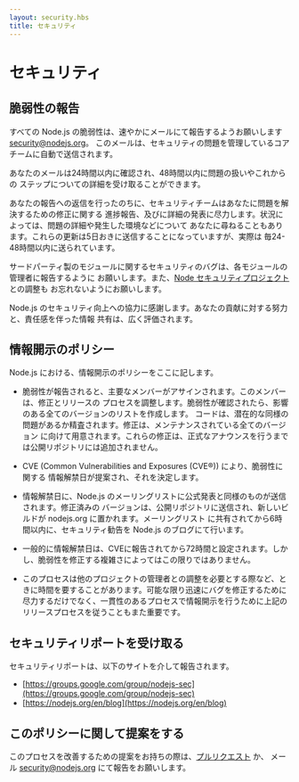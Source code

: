 ```yaml
---
layout: security.hbs
title: セキュリティ
---
```

<!--
# Security

## Reporting a Bug

All security bugs in Node.js are taken seriously and should be reported by emailing [security@nodejs.org](mailto:security@nodejs.org).
This will be delivered to a subset of the core team who handle security issues.
-->
# セキュリティ

## 脆弱性の報告

すべての Node.js の脆弱性は、速やかにメールにて報告するようお願いします [security@nodejs.org](mailto:security@nodejs.org)。
このメールは、セキュリティの問題を管理しているコアチームに自動で送信されます。

あなたのメールは24時間以内に確認され、48時間以内に問題の扱いやこれからの
ステップについての詳細を受け取ることができます。

<!--
After the initial reply to your report, the security team will endeavor to keep you informed of the progress being made
towards a fix and full announcement, and may ask for additional information or guidance surrounding the reported issue.
These updates will be sent at least every five days, in practice, this is more likely to be every 24-48 hours.
-->
あなたの報告への返信を行ったのちに、セキュリティチームはあなたに問題を解決するための修正に関する
進捗報告、及びに詳細の発表に尽力します。状況によっては、問題の詳細や発生した環境などについて
あなたに尋ねることもあります。これらの更新は5日おきに送信することになっていますが、実際は
毎24-48時間以内に送られています。

<!--
Security bugs in third party modules should be reported to their respective maintainers and can also be coordinated
through the [Node Security Project](https://nodesecurity.io).

Thank you for improving the security of Node.js. Your efforts and responsible disclosure are greatly appreciated and
will be acknowledged.
-->
サードパーティ製のモジュールに関するセキュリティのバグは、各モジュールの管理者に報告するように
お願いします。また、[Node セキュリティプロジェクト](https://nodesecurity.io) との調整も
お忘れないようにお願いします。

Node.js のセキュリティ向上への協力に感謝します。あなたの貢献に対する努力と、責任感を伴った情報
共有は、広く評価されます。

<!--

## Disclosure Policy

Here is the security disclosure policy for Node.js
-->
## 情報開示のポリシー

Node.js における、情報開示のポリシーをここに記します。

<!--
- The security report is received and is assigned a primary handler. This person will coordinate the fix and release
process. The problem is confirmed and a list of all affected versions is determined. Code is audited to find any
potential similar problems. Fixes are prepared for all releases which are still under maintenance. These fixes are not
committed to the public repository but rather held locally pending the announcement.
-->
- 脆弱性が報告されると、主要なメンバーがアサインされます。このメンバーは、修正とリリースの
プロセスを調整します。脆弱性が確認されたら、影響のある全てのバージョンのリストを作成します。
コードは、潜在的な同様の問題があるか精査されます。修正は、メンテナンスされている全てのバージョン
に向けて用意されます。これらの修正は、正式なアナウンスを行うまでは公開リポジトリには追加されません。

<!--
- A suggested embargo date for this vulnerability is chosen and a CVE (Common Vulnerabilities and  Exposures (CVE®))
is requested for the vulnerability.
-->
- CVE (Common Vulnerabilities and  Exposures (CVE®)) により、脆弱性に関する
情報解禁日が提案され、それを決定します。

<!--
- On the embargo date, the Node.js security mailing list is sent a copy of the announcement. The changes are pushed to
the public repository and new builds are deployed to nodejs.org. Within 6 hours of the mailing list being notified, a
copy of the advisory will be published on the Node.js blog.
-->
- 情報解禁日に、Node.js のメーリングリストに公式発表と同様のものが送信されます。修正済みの
バージョンは、公開リポジトリに送信され、新しいビルドが nodejs.org に置かれます。メーリングリスト
に共有されてから6時間以内に、セキュリティ勧告を Node.js のブログにて行います。

<!--
- Typically the embargo date will be set 72 hours from the time the CVE is issued. However, this may vary depending on
the severity of the bug or difficulty in applying a fix.
-->
- 一般的に情報解禁日は、CVEに報告されてから72時間と設定されます。しかし、脆弱性を修正する複雑さによってはこの限りではありません。

<!--
- This process can take some time, especially when coordination is required with maintainers of other projects. Every
effort will be made to handle the bug in as timely a manner as possible, however, it’s important that we follow the
release process above to ensure that the disclosure is handled in a consistent manner.
-->
- このプロセスは他のプロジェクトの管理者との調整を必要とする際など、ときに時間を要することがあります。可能な限り迅速にバグを修正するために尽力するだけでなく、一貫性のあるプロセスで情報開示を行うために上記のリリースプロセスを従うこともまた重要です。


<!--
## Receiving Security Updates

Security notifications will be distributed via the following methods.

- [https://groups.google.com/group/nodejs-sec](https://groups.google.com/group/nodejs-sec)
- [https://nodejs.org/en/blog](https://nodejs.org/en/blog)
-->
## セキュリティリポートを受け取る

セキュリティリポートは、以下のサイトを介して報告されます。

- [https://groups.google.com/group/nodejs-sec](https://groups.google.com/group/nodejs-sec)
- [https://nodejs.org/en/blog](https://nodejs.org/en/blog)


<!--
## Comments on this Policy

If you have suggestions on how this process could be improved please submit a [pull request](https://github.com/nodejs/nodejs.org)
or email [security@nodejs.org](mailto:security@nodejs.org) to discuss.
-->
## このポリシーに関して提案をする

このプロセスを改善するための提案をお持ちの際は、[プルリクエスト](https://github.com/nodejs/nodejs.org)
か、 メール [security@nodejs.org](mailto:security@nodejs.org) にて報告をお願いします。
